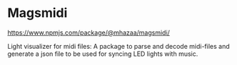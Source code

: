 # Magsmidi

https://www.npmjs.com/package/@mhazaa/magsmidi/

Light visualizer for midi files:
A package to parse and decode midi-files and generate a json file to be used for syncing LED lights with music.
